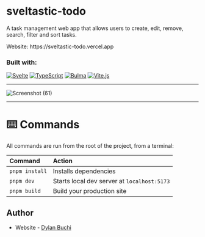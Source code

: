# sveltastic-todo

A task management web app that allows users to create, edit, remove, search, filter and sort tasks.

<p align="left">Website: https://sveltastic-todo.vercel.app</p>

### Built with:
[![Svelte](https://img.shields.io/badge/Svelte-4A4A55?style=for-the-badge&logo=svelte&logoColor=FF3E00)](https://svelte.dev/) [![TypeScript](https://img.shields.io/badge/TypeScript-007ACC?style=for-the-badge&logo=typescript&logoColor=white)](https://www.typescriptlang.org/) [![Bulma](https://img.shields.io/badge/Bulma-00D1B2?style=for-the-badge&logo=Bulma&logoColor=white)](https://bulma.io/)
[![Vite.js](https://img.shields.io/badge/Vite-B73BFE?style=for-the-badge&logo=vite&logoColor=FFD62E)](https://vitejs.dev/)




---

![Screenshot (61)](https://github.com/dylanbuchi/sveltastic-todo/assets/52018183/ae7ae5cc-c1d8-4ebb-bc9e-73bc7909c3aa)

---

# ⌨️ Commands

All commands are run from the root of the project, from a terminal:

| Command        | Action                                      |
| :------------- | :------------------------------------------ |
| `pnpm install` | Installs dependencies                       |
| `pnpm dev`     | Starts local dev server at `localhost:5173` |
| `pnpm build`   | Build your production site                  |

## Author

- Website - [Dylan Buchi](https://dylanbuchi.com/)
